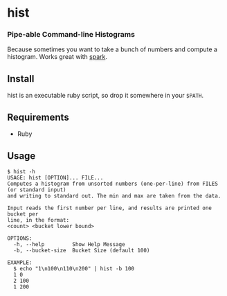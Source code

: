 # hist
### Pipe-able Command-line Histograms

Because sometimes you want to take a bunch of numbers and compute a histogram. Works great with [spark](https://github.com/holman/spark).

## Install

hist is an executable ruby script, so drop it somewhere in your `$PATH`.

## Requirements

* Ruby

## Usage

```
$ hist -h
USAGE: hist [OPTION]... FILE...
Computes a histogram from unsorted numbers (one-per-line) from FILES (or standard input)
and writing to standard out. The min and max are taken from the data.

Input reads the first number per line, and results are printed one bucket per
line, in the format:
<count> <bucket lower bound>

OPTIONS:
  -h, --help         Show Help Message
  -b, --bucket-size  Bucket Size (default 100)

EXAMPLE:
  $ echo "1\n100\n110\n200" | hist -b 100
  1 0
  2 100
  1 200
```
